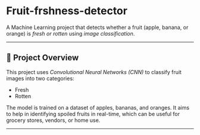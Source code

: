 # Fruit-frshness-detector

A Machine Learning project that detects whether a fruit (apple, banana, or orange) is *fresh or rotten* using *image classification*.

---

## 🧠 Project Overview

This project uses *Convolutional Neural Networks (CNN)* to classify fruit images into two categories:
- Fresh
- Rotten

The model is trained on a dataset of apples, bananas, and oranges. It aims to help in identifying spoiled fruits in real-time, which can be useful for grocery stores, vendors, or home use.

---
